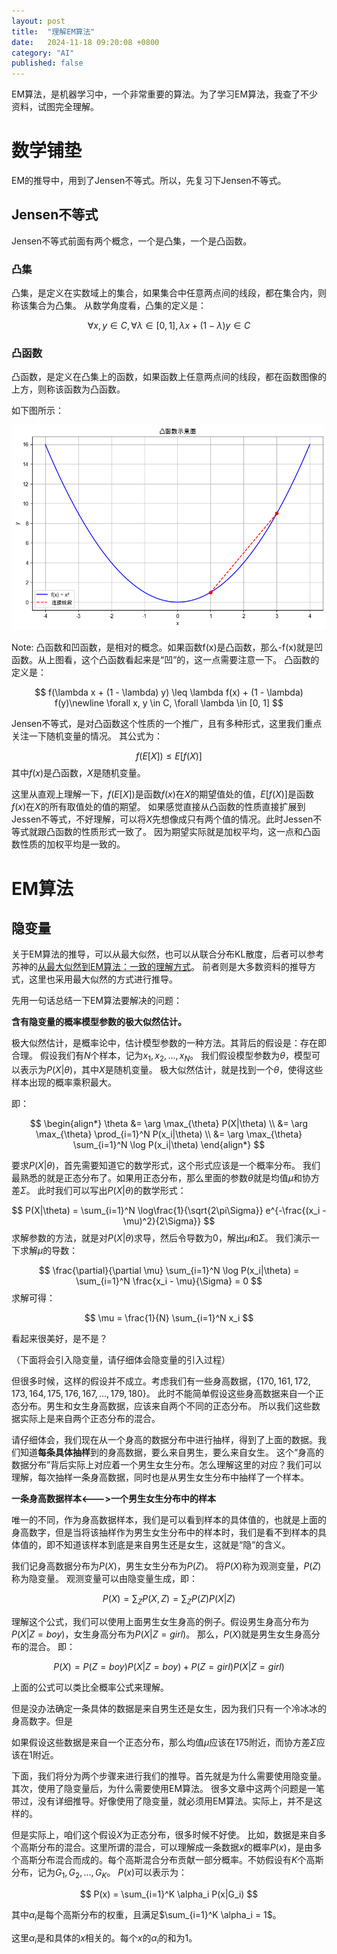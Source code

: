 ```yaml
---
layout: post
title:  "理解EM算法"
date:   2024-11-18 09:20:08 +0800
category: "AI"
published: false
---
```


EM算法，是机器学习中，一个非常重要的算法。为了学习EM算法，我查了不少资料，试图完全理解。

<!--more-->

# 数学铺垫

EM的推导中，用到了Jensen不等式。所以，先复习下Jensen不等式。

## Jensen不等式

Jensen不等式前面有两个概念，一个是凸集，一个是凸函数。

### 凸集

凸集，是定义在实数域上的集合，如果集合中任意两点间的线段，都在集合内，则称该集合为凸集。
从数学角度看，凸集的定义是：

$$
\forall x, y \in C, \forall \lambda \in [0, 1], \lambda x + (1 - \lambda) y \in C
$$

### 凸函数

凸函数，是定义在凸集上的函数，如果函数上任意两点间的线段，都在函数图像的上方，则称该函数为凸函数。

如下图所示：

![20241118145627](https://raw.githubusercontent.com/liwenju0/blog_pictures/main/20241118145627.png)

Note: 凸函数和凹函数，是相对的概念。如果函数f(x)是凸函数，那么-f(x)就是凹函数。从上图看，这个凸函数看起来是“凹”的，这一点需要注意一下。
凸函数的定义是：

$$
f(\lambda x + (1 - \lambda) y) \leq \lambda f(x) + (1 - \lambda) f(y)\newline
\forall x, y \in C, \forall \lambda \in [0, 1]
$$

Jensen不等式，是对凸函数这个性质的一个推广，且有多种形式，这里我们重点关注一下随机变量的情况。
其公式为：

$$
f(E[X]) \leq E[f(X)]
$$
其中$f(x)$是凸函数，$X$是随机变量。

这里从直观上理解一下，$f(E[X])$是函数$f(x)$在$X$的期望值处的值，$E[f(X)]$是函数$f(x)$在$X$的所有取值处的值的期望。
如果感觉直接从凸函数的性质直接扩展到Jessen不等式，不好理解，可以将$X$先想像成只有两个值的情况。此时Jessen不等式就跟凸函数的性质形式一致了。
因为期望实际就是加权平均，这一点和凸函数性质的加权平均是一致的。


# EM算法

## 隐变量

关于EM算法的推导，可以从最大似然，也可以从联合分布KL散度，后者可以参考苏神的[从最大似然到EM算法：一致的理解方式](https://spaces.ac.cn/archives/5239)。
前者则是大多数资料的推导方式，这里也采用最大似然的方式进行推导。

先用一句话总结一下EM算法要解决的问题：

**含有隐变量的概率模型参数的极大似然估计。**

极大似然估计，是概率论中，估计模型参数的一种方法。其背后的假设是：存在即合理。
假设我们有$N$个样本，记为$x_1, x_2, \ldots, x_N$。
我们假设模型参数为$\theta$，模型可以表示为$P(X|\theta)$，其中$X$是随机变量。
极大似然估计，就是找到一个$\theta$，使得这些样本出现的概率乘积最大。

即：

$$
\begin{align*}
\theta &= \arg \max_{\theta} P(X|\theta) \\
&= \arg \max_{\theta} \prod_{i=1}^N P(x_i|\theta) \\
&= \arg \max_{\theta} \sum_{i=1}^N \log P(x_i|\theta)
\end{align*}
$$

要求$P(X|\theta)$，首先需要知道它的数学形式，这个形式应该是一个概率分布。
我们最熟悉的就是正态分布了。如果用正态分布，那么里面的参数$\theta$就是均值$\mu$和协方差$\Sigma$。
此时我们可以写出$P(X|\theta)$的数学形式：

$$
P(X|\theta) = \sum_{i=1}^N \log\frac{1}{\sqrt{2\pi\Sigma}} e^{-\frac{(x_i - \mu)^2}{2\Sigma}}
$$
求解参数的方法，就是对$P(X|\theta)$求导，然后令导数为0，解出$\mu$和$\Sigma$。
我们演示一下求解$\mu$的导数：

$$
\frac{\partial}{\partial \mu} \sum_{i=1}^N \log P(x_i|\theta) = \sum_{i=1}^N \frac{x_i - \mu}{\Sigma} = 0
$$
求解可得：

$$
\mu = \frac{1}{N} \sum_{i=1}^N x_i
$$

看起来很美好，是不是？

（下面将会引入隐变量，请仔细体会隐变量的引入过程）

但很多时候，这样的假设并不成立。考虑我们有一些身高数据，$\{170, 161, 172, 173, 164, 175, 176, 167, \ldots, 179, 180\}$。
此时不能简单假设这些身高数据来自一个正态分布。男生和女生身高数据，应该来自两个不同的正态分布。
所以我们这些数据实际上是来自两个正态分布的混合。

请仔细体会，我们现在从一个身高的数据分布中进行抽样，得到了上面的数据。我们知道**每条具体抽样**到的身高数据，要么来自男生，要么来自女生。 这个“身高的数据分布”背后实际上对应着一个男生女生分布。怎么理解这里的对应？我们可以理解，每次抽样一条身高数据，同时也是从男生女生分布中抽样了一个样本。

**一条身高数据样本<--->一个男生女生分布中的样本**

唯一的不同，作为身高数据样本，我们是可以看到样本的具体值的，也就是上面的身高数字，但是当将该抽样作为男生女生分布中的样本时，我们是看不到样本的具体值的，即不知道该样本到底是来自男生还是女生，这就是“隐”的含义。

我们记身高数据分布为$P(X)$，男生女生分布为$P(Z)$。
将$P(X)$称为观测变量，$P(Z)$称为隐变量。
观测变量可以由隐变量生成，即：

$$
P(X) = \sum_{Z} P(X, Z) = \sum_{Z} P(Z)P(X|Z)
$$

理解这个公式，我们可以使用上面男生女生身高的例子。假设男生身高分布为$P(X|Z=boy)$，女生身高分布为$P(X|Z=girl)$。
那么，$P(X)$就是男生女生身高分布的混合。
即：

$$
P(X) = P(Z=boy) P(X|Z=boy) + P(Z=girl) P(X|Z=girl)
$$

上面的公式可以类比全概率公式来理解。





















但是没办法确定一条具体的数据是来自男生还是女生，因为我们只有一个冷冰冰的身高数字。但是


如果假设这些数据是来自一个正态分布，那么均值$\mu$应该在$175$附近，而协方差$\Sigma$应该在$1$附近。

下面，我们将分为两个步骤来进行我们的推导。首先就是为什么需要使用隐变量。其次，使用了隐变量后，为什么需要使用EM算法。
很多文章中这两个问题是一笔带过，没有详细推导。好像使用了隐变量，就必须用EM算法。实际上，并不是这样的。


但是实际上，咱们这个假设$X$为正态分布，很多时候不好使。
比如，数据是来自多个高斯分布的混合。这里所谓的混合，可以理解成一条数据$x$的概率$P(x)$，是由多个高斯分布混合而成的。每个高斯混合分布贡献一部分概率。不妨假设有$K$个高斯分布，记为$G_1, G_2, \ldots, G_K$。
$P(x)$可以表示为：

$$
P(x) = \sum_{i=1}^K \alpha_i P(x|G_i)
$$

其中$\alpha_i$是每个高斯分布的权重，且满足$\sum_{i=1}^K \alpha_i = 1$。

这里$\alpha_i$是和具体的$x$相关的。每个$x$的$\alpha_i$的和为1。




















